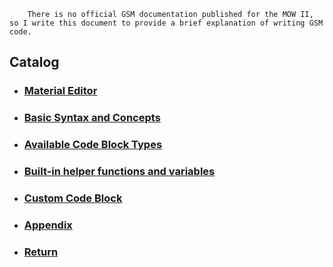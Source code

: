         There is no official GSM documentation published for the MOW II, so I write this document to provide a brief explanation of writing GSM code.
  
## Catalog
* ### [Material Editor](./materialed.md)
* ### [Basic Syntax and Concepts](./basic.md)
* ### [Available Code Block Types](./codeBlock.md)
* ### [Built-in helper functions and variables](./helper.md)
* ### [Custom Code Block](./custom.md)
* ### [Appendix](./other.md)
* ### [Return](../../READMEeng.md)